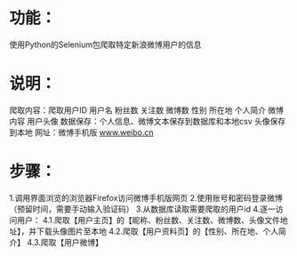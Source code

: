 # 功能：
使用Python的Selenium包爬取特定新浪微博用户的信息

# 说明：
爬取内容：爬取用户ID 用户名 粉丝数 关注数 微博数 性别 所在地 个人简介 微博内容 用户头像
数据保存：个人信息、微博文本保存到数据库和本地csv 头像保存到本地
网址：微博手机版 www.weibo.cn

# 步骤：
1.调用界面浏览的浏览器Firefox访问微博手机版网页
2.使用账号和密码登录微博（预留时间，需要手动输入验证码）
3.从数据库读取需要爬取的用户id
4.逐一访问用户：
  4.1.爬取【用户主页】的【昵称、粉丝数、关注数、微博数、头像文件地址】，并下载头像图片至本地
  4.2.爬取【用户资料页】的【性别、所在地、个人简介】
  4.3.爬取【用户微博】
